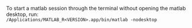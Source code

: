 To start a matlab session through the terminal without opening the matlab desktop, run:\
`/Applications/MATLAB_R<VERSION>.app/bin/matlab -nodesktop`
